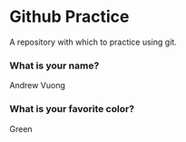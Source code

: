 # Github Practice

A repository with which to practice using git.

### What is your name?

Andrew Vuong


### What is your favorite color?

Green